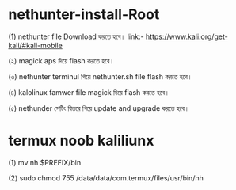 # nethunter-install-Root

(1) nethunter file Download করতে হবে।
   link:- https://www.kali.org/get-kali/#kali-mobile

(২) magick aps দিয়ে flash করতে হবে।

(৩) nethunter terminul গিয়ে nethunter.sh file flash করতে হবে।

(৪) kalolinux famwer file magick দিয়ে flash করতে হবে।

(৫) nethunder সেটিং বিতরে গিয়ে update and upgrade করতে হবে।

# termux noob kaliliunx 

(1) mv nh $PREFIX/bin

(2) sudo chmod 755 /data/data/com.termux/files/usr/bin/nh
